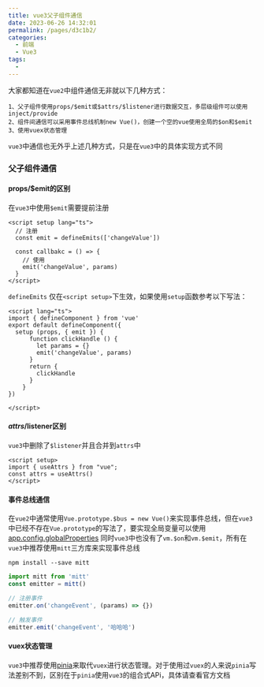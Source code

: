 ```yaml
---
title: vue3父子组件通信
date: 2023-06-26 14:32:01
permalink: /pages/d3c1b2/
categories:
  - 前端
  - Vue3
tags:
  - 
---
```


大家都知道在`vue2`中组件通信无非就以下几种方式：
```
1、父子组件使用props/$emit或$attrs/$listener进行数据交互，多层级组件可以使用inject/provide
2、组件间通信可以采用事件总线机制new Vue()，创建一个空的vue使用全局的$on和$emit
3、使用vuex状态管理
```

`vue3`中通信也无外乎上述几种方式，只是在`vue3`中的具体实现方式不同
### 父子组件通信
#### props/$emit的区别
在`vue3`中使用`$emit`需要提前注册
```vue
<script setup lang="ts">
  // 注册  
  const emit = defineEmits(['changeValue'])
  
  const callbakc = () => {
    // 使用
    emit('changeValue', params)
  }
</script>

```
`defineEmits` 仅在`<script setup>`下生效，如果使用`setup`函数参考以下写法：

``` vue
<script lang="ts">
import { defineComponent } from 'vue'
export default defineComponent({
  setup (props, { emit }) {
      function clickHandle () {
        let params = {}
        emit('changeValue', params)
      }
      return {
        clickHandle
      }
    }
})

</script>
```

#### $attrs/$listener区别
`vue3`中删除了`$listener`并且合并到`attrs`中
```vue
<script setup>
import { useAttrs } from "vue";
const attrs = useAttrs()
</script>
```

#### 事件总线通信
在`vue2`中通常使用`Vue.prototype.$bus = new Vue()`来实现事件总线，但在`vue3`中已经不存在`Vue.prototype`的写法了，要实现全局变量可以使用[app.config.globalProperties](https://cn.vuejs.org/api/application.html#app-config-globalproperties)
同时`vue3`中也没有了`vm.$on`和`vm.$emit`，所有在`vue3`中推荐使用`mitt`三方库来实现事件总线
```
npm install --save mitt
```

```ts
import mitt from 'mitt'
const emitter = mitt()

// 注册事件
emitter.on('changeEvent', (params) => {})

// 触发事件
emitter.emit('changeEvent', '哈哈哈')
```

#### vuex状态管理
`vue3`中推荐使用[pinia](https://pinia.vuejs.org/zh/)来取代`vuex`进行状态管理。对于使用过`vuex`的人来说`pinia`写法差别不到，区别在于`pinia`使用`vue3`的组合式APi，具体请查看官方文档


